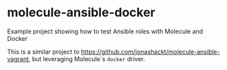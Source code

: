 # molecule-ansible-docker
Example project showing how to test Ansible roles with Molecule and Docker

This is a similar project to https://github.com/jonashackt/molecule-ansible-vagrant, but leveraging Molecule´s `docker` driver.